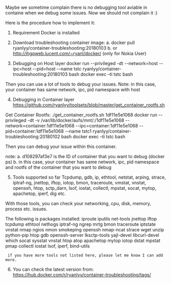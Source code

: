 Maybe we sometime complain there is no debugging tool aviable in containe when we debug some issues. Now we should not complain it :)

Here is the procedure how to implement it:

1.	Requirement
Docker is installed
 
2.	Download troubleshooting container image:
a.	docker pull ryanlyy/container-troubleshooting:20180103
b.	or http://ihgpweb.lucent.com/~ryanl/docker/ (only for Nokia User)
 
3.	Debugging on Host layer
docker run --privileged -dt --network=host --ipc=host --pid=host --name tstc ryanlyy/container-troubleshooting:20180103 bash
docker exec –ti tstc bash
 
Then you can use a lot of tools to debug your issues.
Note: in this case, your container has same network, ipc, pid namespace with host 
 
4.	Debugging in Container layer
https://github.com/ryanlyy/toolsets/blob/master/get_container_rootfs.sh

Get Container Rootfs: ./get_container_rootfs.sh 1df11e5e1068
docker run --privileged -dt -v /var/lib/docker/aufs/mnt/<container-rootfs>:/1df11e5e1068 --network=container:1df11e5e1068 --ipc=container:1df11e5e1068 --pid=container:1df11e5e1068 --name tstc1 ryanlyy/container-troubleshooting:20180102 bash
docker exec –ti tstc bash

Then you can debug your issue within this container.
 
note: 
a.	d108297af3e7 is the ID of container that you want to debug (docker ps)
b.	in this case, your container has same network, ipc, pid namespace and rootfs of the container that you want to debug
 
5.	Tools supported so far
Tcpdump, gdb, ip, ethtool, netstat, arping, strace, iptraf-ng, jnettop, iftop, iotop, bmon, traceroute, vmstat, vnstat, openssh, htop, sctp_darn, lsof, iostat, collectl, mpstat, socat, mytop, apachetop, iperf, dig etc.
 
With those tools, you can check your networking, cpu, disk, memory, process etc. issues.
 
The following is packages installed:
iproute iputils net-tools jnettop iftop tcpdump ethtool nethogs
iptraf-ng ngrep mrtg bmon traceroute iptstate  vnstat nmap ngios
nmon smokeping openssh nmap-ncat strace wget unzip python-pip
htop gdb openssh-server lksctp-tools yajl-devel libcurl-devel
which socat sysstat vnstat htop atop apachetop mytop iotop dstat 
mpstat pmap collectl iostat lsof, iperf, bind-utils
 
     if you have more tools not listed here, please let me know I can add more.
 
6.	You can check the latest version from: 
https://hub.docker.com/r/ryanlyy/container-troubleshooting/tags/

